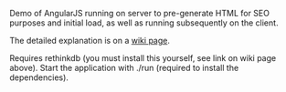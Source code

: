 

Demo of AngularJS running on server to pre-generate HTML for SEO purposes and initial load, as well as running subsequently on the client.

The detailed explanation is on a [wiki page](https://github.com/ithkuil/angular-on-server/wiki/Running-AngularJS-on-the-server-with-Node.js-and-jsdom).

Requires rethinkdb (you must install this yourself, see link on wiki page above).  Start the application with ./run (required to install the dependencies).
